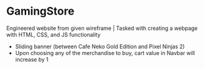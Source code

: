 # GamingStore
Engineered website from given wireframe |
Tasked with creating a webpage with HTML, CSS, and JS functionality
- Sliding banner (between Cafe Neko Gold Edition and Pixel Ninjas 2)
- Upon choosing any of the merchandise to buy, cart value in Navbar will increase by 1

